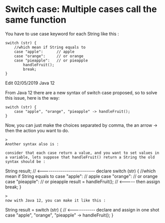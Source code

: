 # Switch case: Multiple cases call the same function

>
You have to use case keyword for each String like this :
```
switch (str) {
    //which mean if String equals to
    case "apple":      // apple
    case "orange":     // or orange
    case "pieapple":   // or pieapple
        handleFruit();
        break;
}
```
>
Edit 02/05/2019
Java 12

From Java 12 there are a new syntax of switch case proposed, so to solve this issue, here is the way:
```
switch (str) {
    case "apple", "orange", "pieapple" -> handleFruit();
}
```
>
Now, you can just make the choices separated by comma, the an arrow -> then the action you want to do.
```
>
Another syntax also is :

consider that each case return a value, and you want to set values in a variable, lets suppose that handleFruit() return a String the old syntax should be :
```
String result;  //  <-------------------------- declare 
switch (str) {
    //which mean if String equals to
    case "apple":      // apple
    case "orange":     // or orange
    case "pieapple":   // or pieapple
        result = handleFruit();  //      <----- then assign
        break;
}
```
>
now with Java 12, you can make it like this :
```
String result = switch (str) { //  <----------- declare and assign in one shot
    case "apple", "orange", "pieapple" -> handleFruit();
}
```
